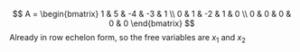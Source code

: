 $$
A = \begin{bmatrix}
1 & 5 & -4 & -3 & 1 \\
0 & 1 & -2 & 1 & 0 \\
0 & 0 & 0 & 0 & 0
\end{bmatrix}
$$
Already in row echelon form, so the free variables are $x_{1}$ and $x_{2}$ 